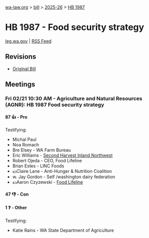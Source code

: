 [wa-law.org](/) > [bill](/bill/) > [2025-26](/bill/2025-26/) > [HB 1987](/bill/2025-26/hb/1987/)

# HB 1987 - Food security strategy
[leg.wa.gov](https://app.leg.wa.gov/billsummary?BillNumber=1987&Year=2025&Initiative=false) | [RSS Feed](./rss.xml)

## Revisions
* [Original Bill](1/)

## Meetings
### Fri 02/21 10:30 AM - Agriculture and Natural Resources (AGNR): HB 1987 Food security strategy
#### 87 👍 - Pro
Testifying:
* Michal Paul
* Noa Romach
* Bre Elsey - WA Farm Bureau
* Eric Williams - [Second Harvest Inland Northwest](/org/second_harvest_inland_northwest/)
* Robert Ojeda - CEO, Food Lifeline
* Brian Estes - LINC Foods
* 💵Claire Lane - Anti-Hunger & Nutrition Coalition
* w. Jay Gordon - Self /washington dairy federation
* 💵Aaron Czyzewski - [Food Lifeline](/org/food_lifeline/)

#### 47 👎 - Con

#### 1 ❓ - Other
Testifying:
* Katie Rains - WA State Department of Agriculture
